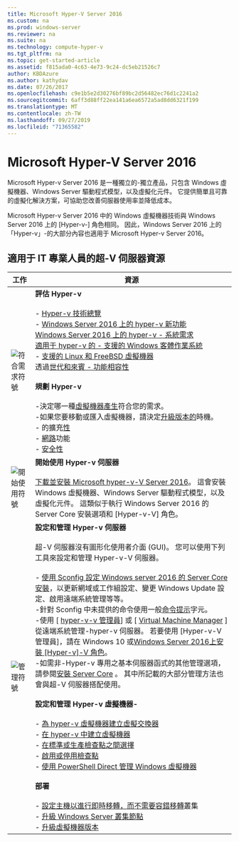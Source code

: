 ```yaml
---
title: Microsoft Hyper-V Server 2016
ms.custom: na
ms.prod: windows-server
ms.reviewer: na
ms.suite: na
ms.technology: compute-hyper-v
ms.tgt_pltfrm: na
ms.topic: get-started-article
ms.assetid: f815ada0-4c63-4e73-9c24-dc5eb21526c7
author: KBDAzure
ms.author: kathydav
ms.date: 07/26/2017
ms.openlocfilehash: c9e1b5e2d30276bf89bc2d56482ec76d1c2241a2
ms.sourcegitcommit: 6aff3d88ff22ea141a6ea6572a5ad8dd6321f199
ms.translationtype: MT
ms.contentlocale: zh-TW
ms.lasthandoff: 09/27/2019
ms.locfileid: "71365582"
---
```

# <a name="microsoft-hyper-v-server-2016"></a>Microsoft Hyper-V Server 2016

Microsoft Hyper-v Server 2016 是一種獨立的\-獨立產品，只包含 Windows 虛擬機器、Windows Server 驅動程式模型，以及虛擬化元件。 它提供簡單且可靠的虛擬化解決方案，可協助您改善伺服器使用率並降低成本。

Microsoft Hyper-v Server 2016 中的 Windows 虛擬機器技術與 Windows Server 2016 上的 [Hyper-v\-] 角色相同。 因此，Windows Server 2016 上的「Hyper-v」\-的大部分內容也適用于 Microsoft Hyper-v Server 2016。

## <a name="hyper-v-server-resources-for-it-pros"></a>適用于 IT 專業人員的超\-V 伺服器資源

|工作|資源|
|-|-|
|![符合需求符號](media/All_Symbols_MeetsRequirements.png)|**評估 Hyper-v**<br /><br />-   [Hyper-v 技術總覽](hyper-v-technology-overview.md)<br />- [Windows Server 2016 上的 hyper-v 新功能](what-s-new-in-hyper-v-on-windows.md)<br />[Windows Server 2016 上的 hyper-v -   系統需求](system-requirements-for-hyper-v-on-windows.md)<br />[適用于 hyper-v 的 -   支援的 Windows 客體作業系統](supported-windows-guest-operating-systems-for-hyper-v-on-windows.md)<br />-   [支援的 Linux 和 FreeBSD 虛擬機器](supported-linux-and-freebsd-virtual-machines-for-hyper-v-on-windows.md)<br />透過[世代和來賓 -   功能相容性](hyper-v-feature-compatibility-by-generation-and-guest.md)<br /><br />**規劃 Hyper-v**<br /><br />-決定哪一種[虛擬機器產生](plan/should-i-create-a-generation-1-or-2-virtual-machine-in-hyper-v.md)符合您的需求。 <br/>-如果您要移動或匯入虛擬機器，請決定[升級版本的](deploy/upgrade-virtual-machine-version-in-hyper-v-on-windows-or-windows-server.md)時機。 <br />- 的擴充[性](plan/plan-hyper-v-scalability-in-windows-server.md) <br />- [網路](plan/plan-hyper-v-networking-in-windows-server.md)功能 <br />- [安全性](plan/plan-hyper-v-security-in-windows-server.md)|
|![開始使用符號](media/All_Symbols_GetStarted.png)|**開始使用 Hyper-v 伺服器**<br /><br />[下載並安裝 Microsoft hyper-v\-V Server 2016](https://www.microsoft.com/evalcenter/evaluate-hyper-v-server-2016)。 這會安裝 Windows 虛擬機器、Windows Server 驅動程式模型，以及虛擬化元件。 這類似于執行 Windows Server 2016 的 Server Core 安裝選項和 [Hyper-v\-V] 角色。|
|![管理符號](media/All_Symbols_Administrator.png)|**設定和管理 Hyper-v 伺服器**<br /><br />超\-V 伺服器沒有圖形化使用者介面 \(GUI\)。 您可以使用下列工具來設定和管理 Hyper-v\-V 伺服器。<br /><br />-   [使用 Sconfig 設定 Windows server 2016 的 Server Core 安裝](../../get-started/sconfig-on-ws2016.md)，以更新網域或工作組設定、變更 Windows Update 設定、啟用遠端系統管理等等。<br />-針對 Sconfig 中未提供的命令使用一般[命令提示](../../administration/windows-commands/windows-commands.md)字元。<br />-使用 [ [hyper-v\-v 管理員](https://msdn.microsoft.com/virtualization/hyperv_on_windows/user_guide/remote_host_management)] 或 [ [Virtual Machine Manager](https://docs.microsoft.com/system-center/vmm) ] 從遠端系統管理\-hyper-v 伺服器。 若要使用 [Hyper-v\-V 管理員]，請在 Windows 10 或[Windows Server 2016](get-started/install-the-hyper-v-role-on-windows-server.md)[上安裝 [Hyper-v]\-V 角色](https://docs.microsoft.com/virtualization/hyper-v-on-windows/quick-start/enable-hyper-v)。<br />-如需非\-Hyper-v 專用之基本伺服器函式的其他管理選項，請參閱[安裝 Server Core](../../get-started/getting-started-with-server-core.md) 。 其中所記載的大部分管理方法也會與超\-V 伺服器搭配使用。<br /><br />**設定和管理 Hyper-v 虛擬機器\-**<br /><br />-   [為 hyper-v 虛擬機器建立虛擬交換器](get-started/create-a-virtual-switch-for-hyper-v-virtual-machines.md)<br />-   [在 hyper-v 中建立虛擬機器](get-started/create-a-virtual-machine-in-hyper-v.md)<br />-   [在標準或生產檢查點之間選擇](manage/choose-between-standard-or-production-checkpoints-in-hyper-v.md)<br />-   [啟用或停用檢查點](manage/enable-or-disable-checkpoints-in-hyper-v.md)<br />-   [使用 PowerShell Direct 管理 Windows 虛擬機器](manage/manage-windows-virtual-machines-with-powershell-direct.md) <br /><br />**部署**<br /><br />-   [設定主機以進行即時移轉，而不需要容錯移轉](deploy/set-up-hosts-for-live-migration-without-failover-clustering.md)叢集<br />- [升級 Windows Server 叢集節點](../../failover-clustering/cluster-operating-system-rolling-upgrade.md)<br />- [升級虛擬機器版本](deploy/upgrade-virtual-machine-version-in-hyper-v-on-windows-or-windows-server.md)<br />|
